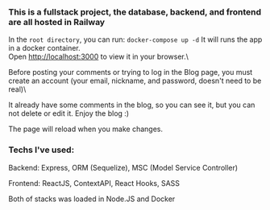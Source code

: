 ### This is a fullstack project, the database, backend, and frontend are all hosted in Railway

In the `root directory`, you can run: `docker-compose up -d`
It will runs the app in a docker container.\
Open [http://localhost:3000](http://localhost:3000) to view it in your browser.\

Before posting your comments or trying to log in the Blog page, you must create an account (your email, nickname, and password, doesn't need to be real)\

It already have some comments in the blog, so you can see it, but you can not delete or edit it. Enjoy the blog :)

The page will reload when you make changes.

### Techs I've used: 
  <p>Backend: Express, ORM (Sequelize), MSC (Model Service Controller) </P>
  <p>Frontend: ReactJS, ContextAPI, React Hooks, SASS</p>
  <p>Both of stacks was loaded in Node.JS and Docker</p>
